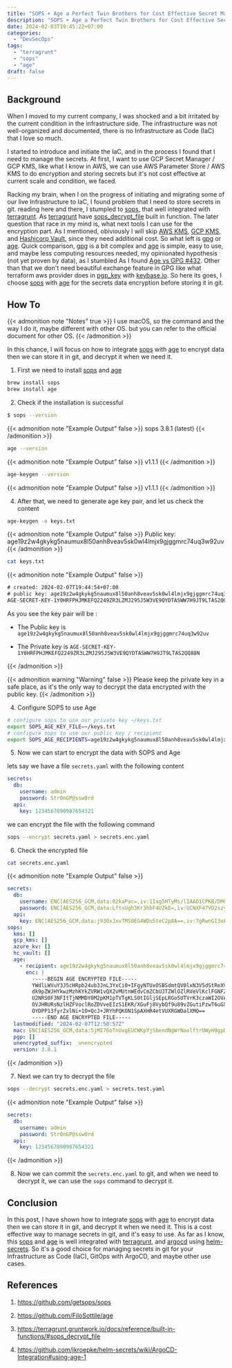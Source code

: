 ```yaml
---
title: "SOPS + Age a Perfect Twin Brothers for Cost Effective Secret Management in Git"
description: "SOPS + Age a Perfect Twin Brothers for Cost Effective Secret Management in Git"
date: 2024-02-03T19:45:22+07:00
categories:
  - "DevSecOps"
tags:
  - "terragrunt"
  - "sops"
  - "age"
draft: false
---
```


## Background

When I moved to my current company, I was shocked and a bit irritated by the current condition in the infrastructure side.
The infrastructure was not well-organized and documented, there is no Infrastructure as Code (IaC) that I love so much.

I started to introduce and initiate the IaC, and in the process I found that I need to manage the secrets. At first, I want to use GCP Secret Manager / GCP KMS, like what I know in AWS, we can use AWS Parameter Store / AWS KMS to do encryption and storing secrets but it's not cost effective at current scale and condition, we faced.

Racking my brain, when I on the progress of initiating and migrating some of our live Infrastructure to IaC, I found problem that I need to store secrets in git. reading here and there, I stumpled to [sops](https://github.com/getsops/sops), that well integrated with [terragrunt](https://terragrunt.gruntwork.io/). As [terragrunt](https://terragrunt.gruntwork.io/) have [sops_decrypt_file](https://terragrunt.gruntwork.io/docs/reference/built-in-functions/#sops_decrypt_file) built in function. The later question that race in my mind is, what next tools I can use for the encryption part. As I mentioned, obiviously I will skip [AWS KMS](https://aws.amazon.com/kms/), [GCP KMS](https://cloud.google.com/security/products/security-key-management), and [Hashicorp Vault](https://www.vaultproject.io/), since they need additional cost. So what left is [gpg](https://www.gnupg.org/) or [age](https://github.com/FiloSottile/age). Quick comparison, [gpg](https://www.gnupg.org/) is a bit complex and [age](https://github.com/FiloSottile/age) is simple, easy to use, and maybe less computing resources needed, my opinionated hypothesis (not yet proven by data), as I stumbled As I found [Age vs GPG #432](https://github.com/FiloSottile/age/discussions/432). Other than that we don't need beautiful exchange feature in GPG like what terraform aws provider does in [pgp_key](https://registry.terraform.io/providers/hashicorp/aws/latest/docs/resources/iam_access_key#pgp_key) with [keybase.io](https://keybase.io/). So here its goes, I choose [sops](https://github.com/getsops/sops) with [age](https://github.com/FiloSottile/age) for the secrets data encryption before storing it in git.

## How To

{{< admonition note "Notes" true >}}
I use macOS, so the command and the way I do it, maybe different with other OS. but you can refer to the official document for other OS.
{{< /admonition >}}

In this chance, I will focus on how to integrate [sops](https://github.com/getsops/sops) with [age](https://github.com/FiloSottile/age) to encrypt data then we can store it in git, and decrypt it when we need it.

1. First we need to install [sops](https://github.com/getsops/sops) and [age](https://github.com/FiloSottile/age)

```bash
brew install sops
brew install age

```

2. Check if the installation is successful

```bash
$ sops --version
```

{{< admonition note "Example Output" false >}}
sops 3.8.1 (latest)
{{< /admonition >}}

```bash
age --version
```

{{< admonition note "Example Output" false >}}
v1.1.1
{{< /admonition >}}

```bash
age-keygen --version
```

{{< admonition note "Example Output" false >}}
v1.1.1
{{< /admonition >}}

4. After that, we need to generate age key pair, and let us check the content

```bash
age-keygen -o keys.txt
```

{{< admonition note "Example Output" false >}}
Public key: age19z2w4gkykg5naumux8l50anh8veav5sk0wl4lmjx9gjggmrc74uq3w92uv
{{< /admonition >}}

```bash
cat keys.txt
```

{{< admonition note "Example Output" false >}}

```txt
# created: 2024-02-07T19:44:54+07:00
# public key: age19z2w4gkykg5naumux8l50anh8veav5sk0wl4lmjx9gjggmrc74uq3w92uv
AGE-SECRET-KEY-1Y0HRFPHJMKEFQ2249ZR3LZMJ295J5W3VE9QYDTASWW7H9JT9LTAS2QQ88N
```

As you see the key pair will be :

- The Public key is `age19z2w4gkykg5naumux8l50anh8veav5sk0wl4lmjx9gjggmrc74uq3w92uv`

- The Private key is `AGE-SECRET-KEY-1Y0HRFPHJMKEFQ2249ZR3LZMJ295J5W3VE9QYDTASWW7H9JT9LTAS2QQ88N`

{{< /admonition >}}

{{< admonition warning "Warning" false >}}
Please keep the private key in a safe place, as it's the only way to decrypt the data encrypted with the public key.
{{< /admonition >}}

4. Configure SOPS to use Age

```bash
# configure sops to use our private key ~/keys.txt
export SOPS_AGE_KEY_FILE=~/keys.txt
# configure sops to use our public key / recipient
export SOPS_AGE_RECIPIENTS=age19z2w4gkykg5naumux8l50anh8veav5sk0wl4lmjx9gjggmrc74uq3w92uv
```

5. Now we can start to encrypt the data with SOPS and Age

lets say we have a file `secrets.yaml` with the following content

```yaml
secrets:
  db:
    username: admin
    password: Str0nGP@ssw0rd
  api:
    key: 1234567890987654321
```

we can encrypt the file with the following command

```bash
sops --encrypt secrets.yaml > secrets.enc.yaml
```

6. Check the encrypted file

```bash
cat secrets.enc.yaml
```

{{< admonition note "Example Output" false >}}

```yaml
secrets:
  db:
    username: ENC[AES256_GCM,data:02kaPac=,iv:1Ixg5HTyMs/lIAAD1CPKB/DMQ9dGFB/zjtkCcn+j2ZA=,tag:2sBjBrxTZF4hXvxOAwnUOg==,type:str]
    password: ENC[AES256_GCM,data:LftsUgh3Kr3hbF4UZkE=,iv:UCNXF47VD2szy9WEd4X5rUbvJTlxh8WaK16W5f9FYBc=,tag:TTlY83P1qllLrq1OjgJxlg==,type:str]
  api:
    key: ENC[AES256_GCM,data:j930xJxvTMS0EG4WDu5teC2p8A==,iv:TgRwnGI3uFBWXpmhkyhqZW2t83isJ+zNH6CB0OH8dLk=,tag:y1KioWxIj4LJJ3v7utEIAQ==,type:int]
sops:
  kms: []
  gcp_kms: []
  azure_kv: []
  hc_vault: []
  age:
    - recipient: age19z2w4gkykg5naumux8l50anh8veav5sk0wl4lmjx9gjggmrc74uq3w92uv
      enc: |
        -----BEGIN AGE ENCRYPTED FILE-----
        YWdlLWVuY3J5cHRpb24ub3JnL3YxCi0+IFgyNTUxOSBSdmtQV0lxN3V5dStReXVW
        dk9pZWJHYkwzMzhKYkZVRW1vQXZvMUtnWEdvCmZCbUJTZWlOZlRVeVlKclFGNFZB
        U2NRS0F3NFItTjNMMDY0M2pKM1pTVTgKLS0tIGljSEpLRGo5UTVrK3czaWI2OVA1
        OVJHRURsNzlHZFVoclRoZDVveEIzS1EKR/XGuFj8VybQf9u89vZGutiPzwT6uGXj
        OYDPP13fyrZxlNi+1O+QcJ+JRYhPQKON1SpAXHR4etVUXRGWDalXMQ==
        -----END AGE ENCRYPTED FILE-----
  lastmodified: "2024-02-07T12:58:57Z"
  mac: ENC[AES256_GCM,data:5jMI76oTnUxgEUCWKpYjSbendNgWrNaolftrUWyH9gpDq86VYAL0tGF2sh7sM6qLOVQomcpwtpYjtmZxXgwojmi2jxzKbBMreAr9Dhip1LmYpRc/BMQw4aDufIfUPBPN3b2IQaVI98lyLJJYPnYUuuCJBDLVoZ2QrRYLKhmGoVk=,iv:X4uHt5nafPOt2NR0CU6OF7MXVyIMDnxwQo6dNSqJ+S8=,tag:RflCmG239NWtZQgAy65P8w==,type:str]
  pgp: []
  unencrypted_suffix: _unencrypted
  version: 3.8.1
```

{{< /admonition >}}

7. Next we can try to decrypt the file

```bash
sops --decrypt secrets.enc.yaml > secrets.test.yaml
```

{{< admonition note "Example Output" false >}}

```yaml
secrets:
  db:
    username: admin
    password: Str0nGP@ssw0rd
  api:
    key: 1234567890987654321
```

{{< /admonition >}}

8. Now we can commit the `secrets.enc.yaml` to git, and when we need to decrypt it, we can use the `sops` command to decrypt it.

## Conclusion

In this post, I have shown how to integrate [sops](https://github.com/getsops/sops) with [age](https://github.com/FiloSottile/age)
to encrypt data then we can store it in git, and decrypt it when we need it. This is a cost effective way to manage secrets in git, and it's easy to use. As far as I know, this [sops](https://github.com/getsops/sops) and [age](https://github.com/FiloSottile/age) is well integrated with [terragrunt](https://terragrunt.gruntwork.io/), and [argocd](https://argo-cd.readthedocs.io/en) using [helm-secrets](https://github.com/jkroepke/helm-secrets/wiki/ArgoCD-Integration#using-age-1). So it's a good choice for managing secrets in git for your Infrastructure as Code (IaC), GitOps with ArgoCD, and maybe other use cases.

## References

1. <https://github.com/getsops/sops>

2. <https://github.com/FiloSottile/age>

3. <https://terragrunt.gruntwork.io/docs/reference/built-in-functions/#sops_decrypt_file>

4. <https://github.com/jkroepke/helm-secrets/wiki/ArgoCD-Integration#using-age-1>

